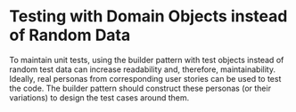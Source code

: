 # Testing with Domain Objects instead of Random Data
To maintain unit tests, using the builder pattern with test objects instead of random test data can increase readability and, therefore, maintainability. Ideally, real personas from corresponding user stories can be used to test the code. The builder pattern should construct these personas (or their variations) to design the test cases around them.
